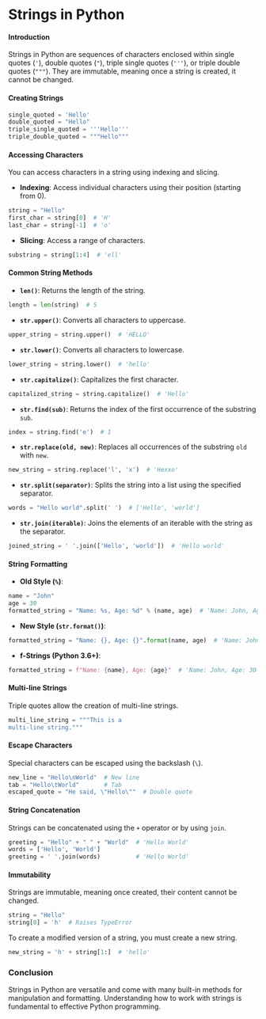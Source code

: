 # Strings in Python

#### Introduction

Strings in Python are sequences of characters enclosed within single quotes (`'`), double quotes (`"`), triple single quotes (`'''`), or triple double quotes (`"""`). They are immutable, meaning once a string is created, it cannot be changed.

#### Creating Strings

```python
single_quoted = 'Hello'
double_quoted = "Hello"
triple_single_quoted = '''Hello'''
triple_double_quoted = """Hello"""
```

#### Accessing Characters

You can access characters in a string using indexing and slicing.

- **Indexing**: Access individual characters using their position (starting from 0).

```python
string = "Hello"
first_char = string[0]  # 'H'
last_char = string[-1]  # 'o'
```

- **Slicing**: Access a range of characters.

```python
substring = string[1:4]  # 'ell'
```

#### Common String Methods

- **`len()`**: Returns the length of the string.

```python
length = len(string)  # 5
```

- **`str.upper()`**: Converts all characters to uppercase.

```python
upper_string = string.upper()  # 'HELLO'
```

- **`str.lower()`**: Converts all characters to lowercase.

```python
lower_string = string.lower()  # 'hello'
```

- **`str.capitalize()`**: Capitalizes the first character.

```python
capitalized_string = string.capitalize()  # 'Hello'
```

- **`str.find(sub)`**: Returns the index of the first occurrence of the substring `sub`.

```python
index = string.find('e')  # 1
```

- **`str.replace(old, new)`**: Replaces all occurrences of the substring `old` with `new`.

```python
new_string = string.replace('l', 'x')  # 'Hexxo'
```

- **`str.split(separator)`**: Splits the string into a list using the specified separator.

```python
words = "Hello world".split(' ')  # ['Hello', 'world']
```

- **`str.join(iterable)`**: Joins the elements of an iterable with the string as the separator.

```python
joined_string = ' '.join(['Hello', 'world'])  # 'Hello world'
```

#### String Formatting

- **Old Style (`%`)**:

```python
name = "John"
age = 30
formatted_string = "Name: %s, Age: %d" % (name, age)  # 'Name: John, Age: 30'
```

- **New Style (`str.format()`)**:

```python
formatted_string = "Name: {}, Age: {}".format(name, age)  # 'Name: John, Age: 30'
```

- **f-Strings (Python 3.6+)**:

```python
formatted_string = f"Name: {name}, Age: {age}"  # 'Name: John, Age: 30'
```

#### Multi-line Strings

Triple quotes allow the creation of multi-line strings.

```python
multi_line_string = """This is a
multi-line string."""
```

#### Escape Characters

Special characters can be escaped using the backslash (`\`).

```python
new_line = "Hello\nWorld"  # New line
tab = "Hello\tWorld"       # Tab
escaped_quote = "He said, \"Hello\""  # Double quote
```

#### String Concatenation

Strings can be concatenated using the `+` operator or by using `join`.

```python
greeting = "Hello" + " " + "World"  # 'Hello World'
words = ['Hello', 'World']
greeting = ' '.join(words)          # 'Hello World'
```

#### Immutability

Strings are immutable, meaning once created, their content cannot be changed.

```python
string = "Hello"
string[0] = 'h'  # Raises TypeError
```

To create a modified version of a string, you must create a new string.

```python
new_string = 'h' + string[1:]  # 'hello'
```

### Conclusion

Strings in Python are versatile and come with many built-in methods for manipulation and formatting. Understanding how to work with strings is fundamental to effective Python programming.
